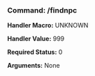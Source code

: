 ### Command: /findnpc

**Handler Macro:** UNKNOWN

**Handler Value:** 999

**Required Status:** 0

**Arguments:**
None
